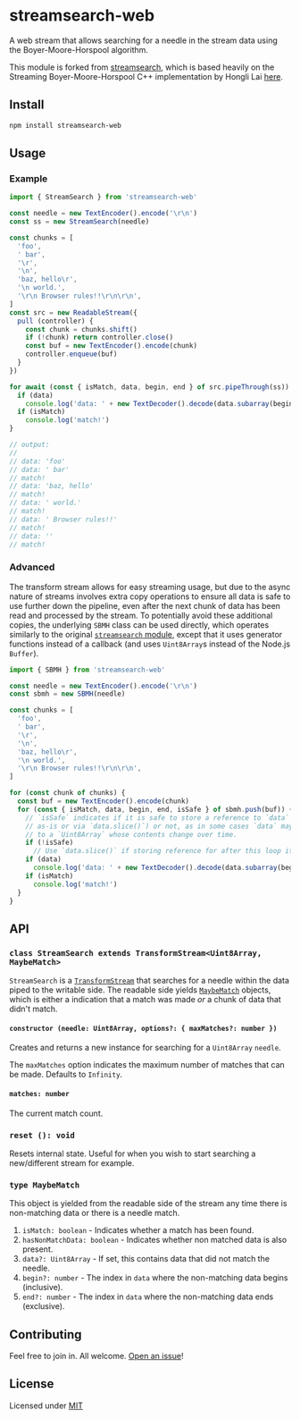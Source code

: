 # streamsearch-web

A web stream that allows searching for a needle in the stream data using the Boyer-Moore-Horspool algorithm.

This module is forked from [streamsearch](https://github.com/mscdex/streamsearch), which is based heavily on the Streaming Boyer-Moore-Horspool C++ implementation by Hongli Lai [here](https://github.com/FooBarWidget/boyer-moore-horspool).

## Install

```sh
npm install streamsearch-web
```

## Usage

### Example

```js
import { StreamSearch } from 'streamsearch-web'

const needle = new TextEncoder().encode('\r\n')
const ss = new StreamSearch(needle)

const chunks = [
  'foo',
  ' bar',
  '\r',
  '\n',
  'baz, hello\r',
  '\n world.',
  '\r\n Browser rules!!\r\n\r\n',
]
const src = new ReadableStream({
  pull (controller) {
    const chunk = chunks.shift()
    if (!chunk) return controller.close()
    const buf = new TextEncoder().encode(chunk)
    controller.enqueue(buf)
  }
})

for await (const { isMatch, data, begin, end } of src.pipeThrough(ss)) {
  if (data)
    console.log('data: ' + new TextDecoder().decode(data.subarray(begin, end)))
  if (isMatch)
    console.log('match!')
}

// output:
//
// data: 'foo'
// data: ' bar'
// match!
// data: 'baz, hello'
// match!
// data: ' world.'
// match!
// data: ' Browser rules!!'
// match!
// data: ''
// match!
```

### Advanced

The transform stream allows for easy streaming usage, but due to the async nature of streams involves extra copy operations to ensure all data is safe to use further down the pipeline, even after the next chunk of data has been read and processed by the stream. To potentially avoid these additional copies, the underlying `SBMH` class can be used directly, which operates similarly to the original [`streamsearch` module](https://github.com/mscdex/streamsearch), except that it uses generator functions instead of a callback (and uses `Uint8Array`s instead of the Node.js `Buffer`).

```js
import { SBMH } from 'streamsearch-web'

const needle = new TextEncoder().encode('\r\n')
const sbmh = new SBMH(needle)

const chunks = [
  'foo',
  ' bar',
  '\r',
  '\n',
  'baz, hello\r',
  '\n world.',
  '\r\n Browser rules!!\r\n\r\n',
]

for (const chunk of chunks) {
  const buf = new TextEncoder().encode(chunk)
  for (const { isMatch, data, begin, end, isSafe } of sbmh.push(buf)) {
    // `isSafe` indicates if it is safe to store a reference to `data` (e.g.
    // as-is or via `data.slice()`) or not, as in some cases `data` may point
    // to a `Uint8Array` whose contents change over time.
    if (!isSafe)
      // Use `data.slice()` if storing reference for after this loop iteration.
    if (data)
      console.log('data: ' + new TextDecoder().decode(data.subarray(begin, end)))
    if (isMatch)
      console.log('match!')
  }
}
```

## API

### `class StreamSearch extends TransformStream<Uint8Array, MaybeMatch>`

`StreamSearch` is a [`TransformStream`](https://developer.mozilla.org/en-US/docs/Web/API/TransformStream) that searches for a needle within the data piped to the writable side. The readable side yields [`MaybeMatch`](#type-maybematch) objects, which is either a indication that a match was made _or_ a chunk of data that didn't match.

#### `constructor (needle: Uint8Array, options?: { maxMatches?: number })`

Creates and returns a new instance for searching for a `Uint8Array` `needle`.

The `maxMatches` option indicates the maximum number of matches that can be made. Defaults to `Infinity`.

#### `matches: number`

The current match count.

### `reset (): void`

Resets internal state. Useful for when you wish to start searching a new/different stream for example.

### `type MaybeMatch`

This object is yielded from the readable side of the stream any time there is non-matching data or there is a needle match.

1. `isMatch: boolean` - Indicates whether a match has been found.
2. `hasNonMatchData: boolean` - Indicates whether non matched data is also present.
3. `data?: Uint8Array` - If set, this contains data that did not match the needle.
4. `begin?: number` - The index in `data` where the non-matching data begins (inclusive).
5. `end?: number` - The index in `data` where the non-matching data ends (exclusive).

## Contributing

Feel free to join in. All welcome. [Open an issue](https://github.com/alanshaw/streamsearch-web/issues)!

## License

Licensed under [MIT](https://github.com/alanshaw/streamsearch-web/blob/master/LICENSE)

